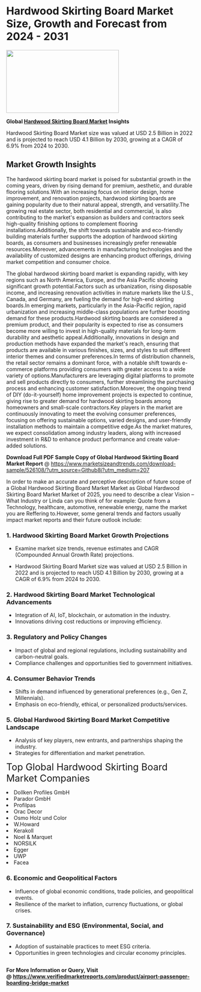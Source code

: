 <H1>Hardwood Skirting Board Market Size, Growth and Forecast from 2024 - 2031</H1><img class="aligncenter size-medium wp-image-584254" src="https://thirdeyenews.in/wp-content/uploads/2024/09/Global-Market-Research-300x168.jpeg" alt="" width="300" height="168" /><p><strong>Global&nbsp;<a href="https://www.marketsizeandtrends.com/download-sample/526108/?utm_source=Github8j?utm_medium=207">Hardwood Skirting Board Market</a> Insights</strong></p><p>Hardwood Skirting Board Market size was valued at USD 2.5 Billion in 2022 and is projected to reach USD 4.1 Billion by 2030, growing at a CAGR of 6.9% from 2024 to 2030.</p><p><h2>Market Growth Insights</h2> <p>The hardwood skirting board market is poised for substantial growth in the coming years, driven by rising demand for premium, aesthetic, and durable flooring solutions.With an increasing focus on interior design, home improvement, and renovation projects, hardwood skirting boards are gaining popularity due to their natural appeal, strength, and versatility.The growing real estate sector, both residential and commercial, is also contributing to the market's expansion as builders and contractors seek high-quality finishing options to complement flooring installations.Additionally, the shift towards sustainable and eco-friendly building materials further supports the adoption of hardwood skirting boards, as consumers and businesses increasingly prefer renewable resources.Moreover, advancements in manufacturing technologies and the availability of customized designs are enhancing product offerings, driving market competition and consumer choice.</p> <p>The global hardwood skirting board market is expanding rapidly, with key regions such as North America, Europe, and the Asia Pacific showing significant growth potential.Factors such as urbanization, rising disposable income, and increasing renovation activities in mature markets like the U.S., Canada, and Germany, are fueling the demand for high-end skirting boards.In emerging markets, particularly in the Asia-Pacific region, rapid urbanization and increasing middle-class populations are further boosting demand for these products.Hardwood skirting boards are considered a premium product, and their popularity is expected to rise as consumers become more willing to invest in high-quality materials for long-term durability and aesthetic appeal.Additionally, innovations in design and production methods have expanded the market's reach, ensuring that products are available in various finishes, sizes, and styles to suit different interior themes and consumer preferences.In terms of distribution channels, the retail sector remains a dominant force, with a notable shift towards e-commerce platforms providing consumers with greater access to a wide variety of options.Manufacturers are leveraging digital platforms to promote and sell products directly to consumers, further streamlining the purchasing process and enhancing customer satisfaction.Moreover, the ongoing trend of DIY (do-it-yourself) home improvement projects is expected to continue, giving rise to greater demand for hardwood skirting boards among homeowners and small-scale contractors.Key players in the market are continuously innovating to meet the evolving consumer preferences, focusing on offering sustainable options, varied designs, and user-friendly installation methods to maintain a competitive edge.As the market matures, we expect consolidation among industry leaders, along with increased investment in R&D to enhance product performance and create value-added solutions.<p><span class=""><strong>Download Full PDF Sample Copy of Global Hardwood Skirting Board Market Report</strong> @ <a href="https://www.marketsizeandtrends.com/download-sample/526108/?utm_source=Github8j?utm_medium=207" target="_blank">https://www.marketsizeandtrends.com/download-sample/526108/?utm_source=Github8j?utm_medium=207</a></span></p><p>In order to make an accurate and perceptive description of future scope of a Global&nbsp;Hardwood Skirting Board Market Market as Global&nbsp;Hardwood Skirting Board Market Market of 2025, you need to describe a clear Vision &ndash; What Industry or Linda can you think of for example: Quote from a Technology, healthcare, automotive, renewable energy, name the market you are Reffering to.However, some general trends and factors usually impact market reports and their future outlook include:</p><h3>1.&nbsp;<strong>Hardwood Skirting Board Market Growth Projections</strong></h3><ul><li>Examine market size trends, revenue estimates and CAGR (Compounded Annual Growth Rate) projections.</li><li><p>Hardwood Skirting Board Market size was valued at USD 2.5 Billion in 2022 and is projected to reach USD 4.1 Billion by 2030, growing at a CAGR of 6.9% from 2024 to 2030.</p></li></ul><h3>2.&nbsp;<strong>Hardwood Skirting Board Market Technological Advancements</strong></h3><ul><li>Integration of AI, IoT, blockchain, or automation in the industry.</li><li>Innovations driving cost reductions or improving efficiency.</li></ul><h3>3.&nbsp;<strong>Regulatory and Policy Changes</strong></h3><ul><li>Impact of global and regional regulations, including sustainability and carbon-neutral goals.</li><li>Compliance challenges and opportunities tied to government initiatives.</li></ul><h3>4.&nbsp;<strong>Consumer Behavior Trends</strong></h3><ul><li>Shifts in demand influenced by generational preferences (e.g., Gen Z, Millennials).</li><li>Emphasis on eco-friendly, ethical, or personalized products/services.</li></ul><h3>5.&nbsp;<strong>Global Hardwood Skirting Board Market Competitive Landscape</strong></h3><ul><li>Analysis of key players, new entrants, and partnerships shaping the industry.</li><li>Strategies for differentiation and market penetration.</li></ul><p data-pm-slice="1 1 []"><span style="color: inherit; font-family: inherit; font-size: 25px;">Top Global Hardwood Skirting Board Market Companies</span></p><div class="" data-test-id=""><p><li>Dollken Profiles GmbH</li><li> Parador GmbH</li><li> Profilpas</li><li> Orac Decor</li><li> Osmo Holz und Color</li><li> W.Howard</li><li> Kerakoll</li><li> Noel & Marquet</li><li> NORSILK</li><li> Egger</li><li> UWP</li><li> Facea</li></p></div><h3>6.&nbsp;<strong>Economic and Geopolitical Factors</strong></h3><ul><li>Influence of global economic conditions, trade policies, and geopolitical events.</li><li>Resilience of the market to inflation, currency fluctuations, or global crises.</li></ul><h3>7.&nbsp;<strong>Sustainability and ESG (Environmental, Social, and Governance)</strong></h3><ul><li>Adoption of sustainable practices to meet ESG criteria.</li><li>Opportunities in green technologies and circular economy principles.</li></ul><h2><strong style="font-size: 14px;">For More Information or Query, Visit @&nbsp;</strong><a style="background-color: #ffffff; font-size: 14px;" href="https://www.marketsizeandtrends.com/report/hardwood-skirting-board-market/" target="_blank">https://www.verifiedmarketreports.com/product/airport-passenger-boarding-bridge-market</a></h2>